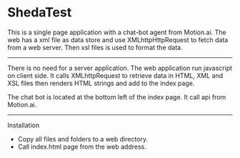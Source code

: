 # ShedaTest
This is a single page application with a chat-bot agent from Motion.ai. The web has a xml file as data store and use XMLhttpHttpRequest to fetch data from a web server. Then xsl files is used to format the data.
******************************************
There is no need for a server application. The web application run javascript on client side.
It calls XMLhttpRequest to retrieve data in HTML, XML and XSL files then renders HTML strings and 
add to the index page.

The chat bot is located at the bottom left of the index page. It call api from Motion.ai.
******************************************
Installation
- Copy all files and folders to a web directory.
- Call index.html page from the web address.
